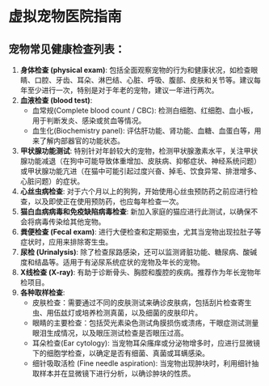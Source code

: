 # 虚拟宠物医院指南

## 宠物常见健康检查列表：

1. **身体检查 (physical exam)**: 包括全面观察宠物的行为和健康状况，如检查眼睛、口腔、牙齿、耳朵、淋巴结、心脏、呼吸、腹部、皮肤和关节等。建议每年至少进行一次，特别是对于年老的宠物，建议一年进行两次。
2. **血液检查 (blood test)**:
   - 血常规(Complete blood count / CBC): 检测白细胞、红细胞、血小板，用于判断发炎、感染或贫血等情况。
   - 血生化(Biochemistry panel): 评估肝功能、肾功能、血糖、血蛋白等，用来了解内部器官的功能状态。
3. **甲状腺功能测试**: 特别针对年龄较大的宠物，检测甲状腺激素水平，关注甲状腺功能减退（在狗中可能导致体重增加、皮肤病、抑郁症状、神经系统问题）或甲状腺功能亢进（在猫中可能引起过度兴奋、掉毛、饮食异常、排泄增多、心脏问题）的症状。
4. **心丝虫病检查**: 对于六个月以上的狗狗，开始使用心丝虫预防药之前应进行检查，以及即使正在使用预防药，也应每年检查一次。
5. **猫白血病病毒和免疫缺陷病毒检查**: 新加入家庭的猫应进行此测试，以确保不会将病毒传染给其他宠物。
6. **粪便检查 (Fecal exam)**: 进行大便检查和定期驱虫，尤其当宠物出现拉肚子等症状时，应用来排除寄生虫。
7. **尿检 (Urinalysis)**: 除了检查尿路感染，还可以监测肾脏功能、糖尿病、酸碱度和结晶等。适用于有泌尿系统症状的宠物及年长的宠物。
8. **X线检查 (X-ray)**: 有助于诊断骨头、胸腔和腹腔的疾病。推荐作为年长宠物年检项目。
9. **各种取样检查**:
   - 皮肤检查：需要通过不同的皮肤测试来确诊皮肤病，包括刮片检查寄生虫、用伍兹灯或培养检测真菌，以及细菌的皮肤印片。
   - 眼睛的主要检查：包括荧光素染色测试角膜损伤或溃疡，干眼症测试测量眼泪生成情况，以及眼压测试检查是否眼压过高。
   - 耳朵检查(Ear cytology): 当宠物耳朵瘙痒或分泌物增多时，应进行显微镜下的细胞学检查，以确定是否有细菌、真菌或耳螨感染。
   - 细针吸取活检 (Fine needle aspiration): 当宠物出现肿块时，利用细针抽取样本并在显微镜下进行分析，以确诊肿块的性质。



